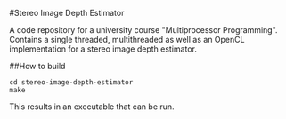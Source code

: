 #Stereo Image Depth Estimator

A code repository for a university course "Multiprocessor Programming". Contains a single threaded, multithreaded as well as an OpenCL implementation for a stereo image depth estimator.

##How to build
```
cd stereo-image-depth-estimator
make
```
This results in an executable that can be run.
